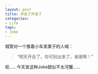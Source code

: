 ```yaml
---
layout: post
title: 开会了开会了
categories:
- Life
tags:
- Joke
---
```


城管对一个推着小车卖栗子的人喊：

> “明天开会了，你可别出来了，谢谢啊！”

呃……今天发这种Joke貌似不太河蟹……

